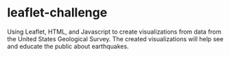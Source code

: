 # leaflet-challenge

Using Leaflet, HTML, and Javascript to create visualizations from data from the United States Geological Survey. The created visualizations
will help see and educate the public about earthquakes.
